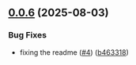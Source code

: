 ## [0.0.6](https://github.com/chimpanze/taggy-sdk/compare/v0.0.5...v0.0.6) (2025-08-03)


### Bug Fixes

* fixing the readme ([#4](https://github.com/chimpanze/taggy-sdk/issues/4)) ([b463318](https://github.com/chimpanze/taggy-sdk/commit/b463318b59baba8eda4c883abf292d5fd917ee3f))
